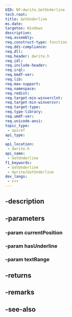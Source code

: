 ```yaml
---
UID: NF:dwrite.GetUnderline
tech.root: 
title: GetUnderline
ms.date: 
targetos: Windows
description: 
req.assembly: 
req.construct-type: function
req.ddi-compliance: 
req.dll: 
req.header: dwrite.h
req.idl: 
req.include-header: 
req.irql: 
req.kmdf-ver: 
req.lib: 
req.max-support: 
req.namespace: 
req.redist: 
req.target-min-winverclnt: 
req.target-min-winversvr: 
req.target-type: 
req.type-library: 
req.umdf-ver: 
req.unicode-ansi: 
topic_type:
 - apiref
api_type:
 - 
api_location:
 - dwrite.h
api_name:
 - GetUnderline
f1_keywords:
 - GetUnderline
 - dwrite/GetUnderline
dev_langs:
 - c++
---
```


## -description

## -parameters

### -param currentPosition

### -param hasUnderline

### -param textRange

## -returns

## -remarks

## -see-also

